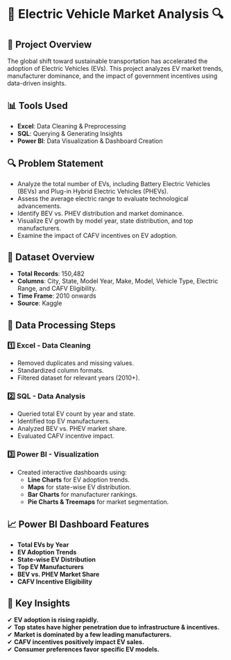 # 🚗 Electric Vehicle Market Analysis 🔍  

## 📌 Project Overview  
The global shift toward sustainable transportation has accelerated the adoption of Electric Vehicles (EVs). This project analyzes EV market trends, manufacturer dominance, and the impact of government incentives using data-driven insights.  

## 📊 Tools Used  
- **Excel**: Data Cleaning & Preprocessing  
- **SQL**: Querying & Generating Insights  
- **Power BI**: Data Visualization & Dashboard Creation  

## 🔍 Problem Statement  
- Analyze the total number of EVs, including Battery Electric Vehicles (BEVs) and Plug-in Hybrid Electric Vehicles (PHEVs).  
- Assess the average electric range to evaluate technological advancements.  
- Identify BEV vs. PHEV distribution and market dominance.  
- Visualize EV growth by model year, state distribution, and top manufacturers.  
- Examine the impact of CAFV incentives on EV adoption.  

## 📂 Dataset Overview  
- **Total Records**: 150,482  
- **Columns**: City, State, Model Year, Make, Model, Vehicle Type, Electric Range, and CAFV Eligibility.  
- **Time Frame**: 2010 onwards  
- **Source**: Kaggle  

## 📌 Data Processing Steps  
### 1️⃣ Excel - Data Cleaning  
- Removed duplicates and missing values.  
- Standardized column formats.  
- Filtered dataset for relevant years (2010+).  

### 2️⃣ SQL - Data Analysis  
- Queried total EV count by year and state.  
- Identified top EV manufacturers.  
- Analyzed BEV vs. PHEV market share.  
- Evaluated CAFV incentive impact.  

### 3️⃣ Power BI - Visualization  
- Created interactive dashboards using:  
  - **Line Charts** for EV adoption trends.  
  - **Maps** for state-wise EV distribution.  
  - **Bar Charts** for manufacturer rankings.  
  - **Pie Charts & Treemaps** for market segmentation.  

## 📈 Power BI Dashboard Features  
- **Total EVs by Year**  
- **EV Adoption Trends**  
- **State-wise EV Distribution**  
- **Top EV Manufacturers**  
- **BEV vs. PHEV Market Share**  
- **CAFV Incentive Eligibility**  

## 📌 Key Insights  
✔ **EV adoption is rising rapidly.**  
✔ **Top states have higher penetration due to infrastructure & incentives.**  
✔ **Market is dominated by a few leading manufacturers.**  
✔ **CAFV incentives positively impact EV sales.**  
✔ **Consumer preferences favor specific EV models.**  


